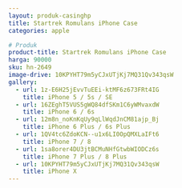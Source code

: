 ```yaml
---
layout: produk-casinghp
title: Startrek Romulans iPhone Case
categories: apple

# Produk
product-title: Startrek Romulans iPhone Case
harga: 90000
sku: hn-2649
image-drive: 10KPYHT79m5yCJxUTjKj7MQ31Qv343qsW
gallery:
  - url: 1z-E6H25jEvvTuEEi-ktMF6z673FRt4IG
    title: iPhone 5 / 5s / SE
  - url: 16ZEghT5VUS5gWQ84dfSKm1C6yWMvaxdW
    title: iPhone 6 / 6s
  - url: 12m8n_noKnKqUy9qLlWqdJnCM81ajp_Bj
    title: iPhone 6 Plus / 6s Plus
  - url: 1QV4tc6ZdoKCN--u1x6LI0OpQMXLaIFt6
    title: iPhone 7 / 8
  - url: 1sa8orer4DU3jtBCMuNHfGtwbWIODCz6s
    title: iPhone 7 Plus / 8 Plus
  - url: 10KPYHT79m5yCJxUTjKj7MQ31Qv343qsW
    title: iPhone X
---
```

